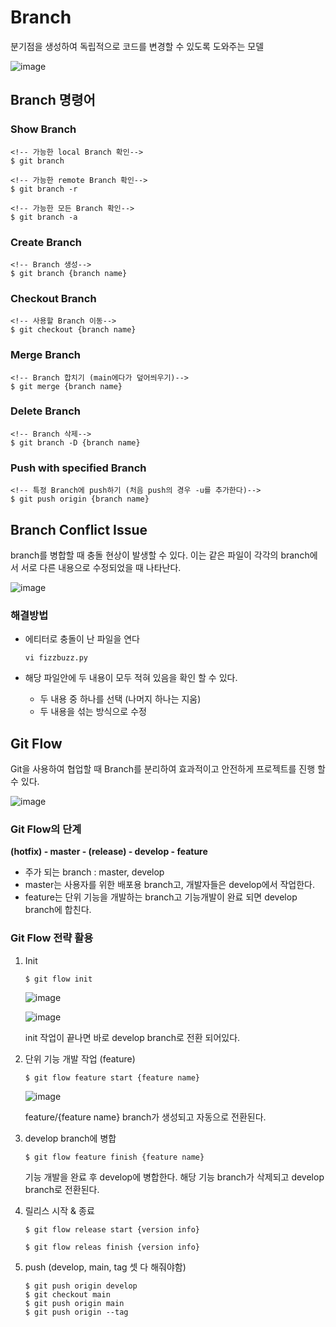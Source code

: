 
# Branch

분기점을 생성하여 독립적으로 코드를 변경할 수 있도록 도와주는 모델

![image](https://user-images.githubusercontent.com/79209568/109974307-c285f200-7d3c-11eb-8695-384b239dcee6.png)

## Branch 명령어

### Show Branch

```shell
<!-- 가능한 local Branch 확인-->
$ git branch
```

```shell
<!-- 가능한 remote Branch 확인-->
$ git branch -r
```

```shell
<!-- 가능한 모든 Branch 확인-->
$ git branch -a
```

### Create Branch

```shell
<!-- Branch 생성-->
$ git branch {branch name}
```

### Checkout Branch

```shell
<!-- 사용할 Branch 이동-->
$ git checkout {branch name}
```

### Merge Branch

```shell
<!-- Branch 합치기 (main에다가 덮어씌우기)-->
$ git merge {branch name}
```

### Delete Branch

```shell
<!-- Branch 삭제-->
$ git branch -D {branch name}
```

### Push with specified Branch

```shell
<!-- 특정 Branch에 push하기 (처음 push의 경우 -u를 추가한다)-->
$ git push origin {branch name}
```

## Branch Conflict Issue

branch를 병합할 때 충돌 현상이 발생할 수 있다.  이는 같은 파일이 각각의 branch에서 서로 다른 내용으로 수정되었을 때 나타난다. 

![image](https://user-images.githubusercontent.com/79209568/109974367-d598c200-7d3c-11eb-80d8-499a25b89c34.png)

### 해결방법

- 에티터로 충돌이 난 파일을 연다

    ```shell
    vi fizzbuzz.py
    ```

- 해당 파일안에 두 내용이 모두 적혀 있음을 확인 할 수 있다.
    - 두 내용 중 하나를 선택 (나머지 하나는 지움)
    - 두 내용을 섞는 방식으로 수정

## Git Flow

Git을 사용하여 협업할 때 Branch를 분리하여 효과적이고 안전하게 프로젝트를 진행 할 수 있다. 

![image](https://user-images.githubusercontent.com/79209568/109974416-e3e6de00-7d3c-11eb-9acf-030b9bdaa741.png)

### Git Flow의 단계

**(hotfix) - master - (release) - develop - feature**

- 주가 되는 branch : master, develop
- master는 사용자를 위한 배포용 branch고, 개발자들은 develop에서 작업한다.
- feature는 단위 기능을 개발하는 branch고 기능개발이 완료 되면 develop branch에 합친다.

### Git Flow 전략 활용

1. Init

    ```shell
    $ git flow init
    ```

    ![image](https://user-images.githubusercontent.com/79209568/109974480-f6f9ae00-7d3c-11eb-9837-485803894fa4.png)

    ![image](https://user-images.githubusercontent.com/79209568/109974568-0bd64180-7d3d-11eb-9a76-a2423b3a231e.png)

    init 작업이 끝나면 바로 develop branch로 전환 되어있다.

2. 단위 기능 개발 작업 (feature)

    ```shell
    $ git flow feature start {feature name}
    ```

    ![image](https://user-images.githubusercontent.com/79209568/109974622-198bc700-7d3d-11eb-8532-eb462cb591a4.png)

    feature/{feature name} branch가 생성되고 자동으로 전환된다.

3. develop branch에 병합 

    ```shell
    $ git flow feature finish {feature name}
    ```

    기능 개발을 완료 후 develop에 병합한다. 해당 기능 branch가 삭제되고 develop branch로 전환된다.

4. 릴리스 시작 & 종료

    ```shell
    $ git flow release start {version info}
    ```

    ```shell
    $ git flow releas finish {version info}
    ```

5. push (develop, main, tag 셋 다 해줘야함)

    ```shell
    $ git push origin develop
    $ git checkout main
    $ git push origin main
    $ git push origin --tag
    ```

